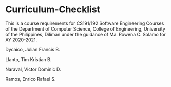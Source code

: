 # Curriculum-Checklist
This is a course requirements for CS191/192 Software Engineering Courses of the Department of Computer Science, College of Engineering, University of the Philippines, Diliman under the guidance of Ma. Rowena C. Solamo for AY 2020-2021.

Dycaico, Julian Francis B.

Llanto, Tim Kristian B.

Naraval, Victor Dominic D.

Ramos, Enrico Rafael S.
